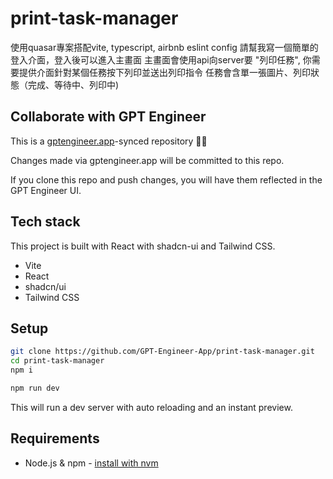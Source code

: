 # print-task-manager

使用quasar專案搭配vite, typescript, airbnb eslint config
請幫我寫一個簡單的登入介面，登入後可以進入主畫面
主畫面會使用api向server要 "列印任務", 你需要提供介面針對某個任務按下列印並送出列印指令
任務會含單一張圖片、列印狀態（完成、等待中、列印中)

## Collaborate with GPT Engineer

This is a [gptengineer.app](https://gptengineer.app)-synced repository 🌟🤖

Changes made via gptengineer.app will be committed to this repo.

If you clone this repo and push changes, you will have them reflected in the GPT Engineer UI.

## Tech stack

This project is built with React with shadcn-ui and Tailwind CSS.

- Vite
- React
- shadcn/ui
- Tailwind CSS

## Setup

```sh
git clone https://github.com/GPT-Engineer-App/print-task-manager.git
cd print-task-manager
npm i
```

```sh
npm run dev
```

This will run a dev server with auto reloading and an instant preview.

## Requirements

- Node.js & npm - [install with nvm](https://github.com/nvm-sh/nvm#installing-and-updating)
